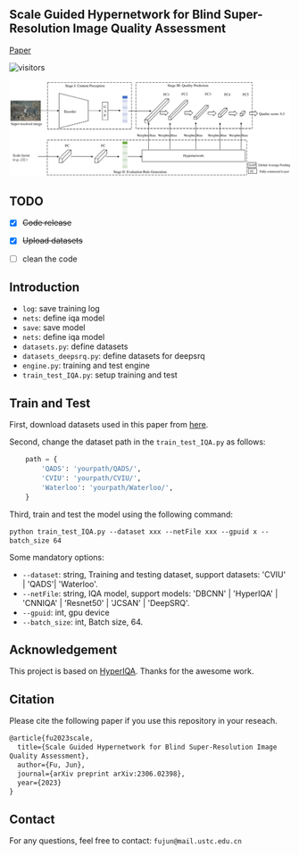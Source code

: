 ## Scale Guided Hypernetwork for Blind Super-Resolution Image Quality Assessment

[Paper](https://arxiv.org/abs/2306.02398)

![visitors](https://visitor-badge.laobi.icu/badge?page_id=JunFu1995/SGH)

<img src="img/framework.png" width="800px"/>

## TODO
- [x] ~~Code release~~
- [x] ~~Upload datasets~~ 
- [ ] clean the code


## Introduction

* `log`: save training log
* `nets`: define iqa model 
* `save`: save model 
* `nets`: define iqa model 
* `datasets.py`: define datasets 
* `datasets_deepsrq.py`: define datasets for deepsrq
* `engine.py`: training and test engine
* `train_test_IQA.py`: setup training and test 

## Train and Test
First, download datasets used in this paper from [here](https://drive.google.com/drive/folders/13OhtsoWcLZL64BXoAH4NmCCCFgBXywDH?usp=sharing). 

Second, change the dataset path in the `train_test_IQA.py` as follows:
```python
    path = {
        'QADS': 'yourpath/QADS/',
        'CVIU': 'yourpath/CVIU/',
        'Waterloo': 'yourpath/Waterloo/',
    } 
```
Third, train and test the model using the following command:
```
python train_test_IQA.py --dataset xxx --netFile xxx --gpuid x --batch_size 64
```
Some mandatory options:
* `--dataset`: string, Training and testing dataset, support datasets: 'CVIU' | 'QADS'| 'Waterloo'.
* `--netFile`: string, IQA model, support models: 'DBCNN' | 'HyperIQA' | 'CNNIQA' | 'Resnet50' | 'JCSAN' | 'DeepSRQ'.
* `--gpuid`: int, gpu device 
* `--batch_size`: int, Batch size, 64.

## Acknowledgement
This project is based on [HyperIQA](https://github.com/SSL92/hyperIQA). Thanks for the awesome work.

## Citation
Please cite the following paper if you use this repository in your reseach.
```
@article{fu2023scale,
  title={Scale Guided Hypernetwork for Blind Super-Resolution Image Quality Assessment},
  author={Fu, Jun},
  journal={arXiv preprint arXiv:2306.02398},
  year={2023}
}
```
## Contact
For any questions, feel free to contact: `fujun@mail.ustc.edu.cn`
